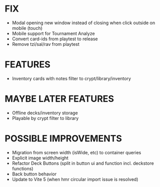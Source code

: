 # FIX
- Modal opening new window instead of closing when click outside on mobile (touch)
- Mobile support for Tournament Analyze
- Convert card-ids from playtest to release
- Remove tzi/sal/rav from playtest

# FEATURES
- Inventory cards with notes filter to crypt/library/inventory

# MAYBE LATER FEATURES
- Offline decks/inventory storage
- Playable by crypt filter to library

# POSSIBLE IMPROVEMENTS
- Migration from screen width (isWide, etc) to container queries
- Explicit image width/height
- Refactor Deck Buttons (split in button ui and function incl. deckstore functions)
- Back button behavior
- Update to Vite 5 (when hmr circular import issue is resolved)
